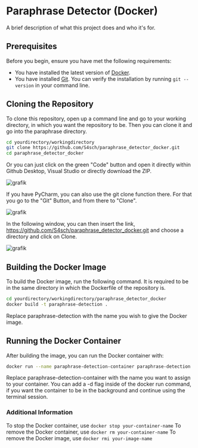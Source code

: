 # Paraphrase Detector (Docker)

A brief description of what this project does and who it's for.

## Prerequisites

Before you begin, ensure you have met the following requirements:

- You have installed the latest version of [Docker](https://www.docker.com/get-started).
- You have installed [Git](https://git-scm.com/downloads). You can verify the installation by running `git --version` in your command line.

## Cloning the Repository

To clone this repository, open up a command line and go to your working directory, in which you want the repository to be. Then you can clone it and go into the paraphrase directory.

```bash
cd yourdirectory/workingdirectory
git clone https://github.com/S4sch/paraphrase_detector_docker.git
cd paraphrase_detector_docker
```


Or you can just click on the green "Code" button and open it directly within Github Desktop, Visual Studio or directly download the ZIP.

![grafik](https://github.com/S4sch/paraphrase_detector_docker/assets/50823858/9cb0eba6-c722-4ce3-89b4-ecc7e65cc1a4)



If you have PyCharm, you can also use the git clone function there. For that you go to the "Git" Button, and from there to "Clone".

![grafik](https://github.com/S4sch/paraphrase_detector_docker/assets/50823858/c1ea244f-cba3-40ab-bcf2-82c8a9dcd1ce)


In the following window, you can then insert the link, https://github.com/S4sch/paraphrase_detector_docker.git and choose a directory and click on Clone. 

![grafik](https://github.com/S4sch/paraphrase_detector_docker/assets/50823858/9e652e84-ed41-4e2e-82c8-4c46ad000919)


## Building the Docker Image

To build the Docker image, run the following command. It is required to be in the same directory in which the Dockerfile of the repository is.

```bash
cd yourdirectory/workingdirectory/paraphrase_detector_docker
docker build -t paraphrase-detection .
```
Replace paraphrase-detection with the name you wish to give the Docker image.


## Running the Docker Container

After building the image, you can run the Docker container with:

```bash
docker run --name paraphrase-detection-container paraphrase-detection
```

Replace paraphrase-detection-container with the name you want to assign to your container.
You can add a -d flag inside of the docker run command, if you want the container to be in the background and continue using the terminal session.


### Additional Information

To stop the Docker container, use ```docker stop your-container-name```
To remove the Docker container, use ```docker rm your-container-name```
To remove the Docker image, use ```docker rmi your-image-name```





